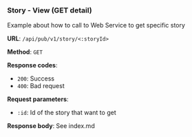 ### Story - View (GET detail)

Example about how to call to Web Service to get specific story

**URL**: `/api/pub/v1/story/<:storyId>`

**Method**: `GET`

**Response codes**: 
* `200`: Success
* `400`: Bad request
  
**Request parameters**:
* `:id`: Id of the story that want to get
  
**Response body**:
See index.md